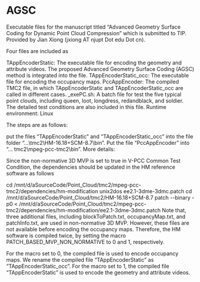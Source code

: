 # AGSC

Executable files for the manuscript titled “Advanced Geometry Surface Coding for Dynamic Point Cloud Compression” which is submitted to TIP. Provided by Jian Xiong (jxiong AT njupt Dot edu Dot cn).

Four files are included as

TAppEncoderStatic: The executable file for encoding the geometry and attribute videos. The proposed Advanced Geometry Surface Coding (AGSC) method is integrated into the file.
TAppEncoderStatic_occ: The executable file for encoding the occupancy maps.
PccAppEncoder: The compiled TMC2 file, in which TAppEncoderStatic and TAppEncoderStatic_occ are called in different cases.
_exePC.sh: A batch file for test the five typical point clouds, including queen, loot, longdress, redandblack, and soldier. The detailed test conditions are also included in this file.
Runtime environment: Linux

The steps are as follows:

put the files “TAppEncoderStatic” and “TAppEncoderStatic_occ” into the file folder “…\tmc2\HM-16.18+SCM-8.7\bin”.
Put the file “PccAppEncoder” into “… tmc2\mpeg-pcc-tmc2\bin”.
More details:

Since the non-normative 3D MVP is set to true in V-PCC Common Test Condition, the dependencies should be updated in the HM reference software as follows

cd /mnt/d/aSourceCode/Point_Cloud/tmc2/mpeg-pcc-tmc2/dependencies/hm-modification
unix2dos ee2.1-3dme-3dmc.patch
cd /mnt/d/aSourceCode/Point_Cloud/tmc2/HM-16.18+SCM-8.7
patch --binary -p0 < /mnt/d/aSourceCode/Point_Cloud/tmc2/mpeg-pcc-tmc2/dependencies/hm-modification/ee2.1-3dme-3dmc.patch
Note that, three additional files, including blockToPatch.txt, occupancyMap.txt, and patchInfo.txt, are used in non-normative 3D MVP. However, these files are not available before encoding the occupancy maps. Therefore, the HM software is compiled twice, by setting the macro PATCH_BASED_MVP_NON_NORMATIVE to 0 and 1, respectively.

For the macro set to 0, the compiled file is used to encode occupancy maps. We rename the compiled file “TAppEncoderStatic” as “TAppEncoderStatic_occ”. For the macro set to 1, the compiled file “TAppEncoderStatic” is used to encode the geometry and attribute videos.
